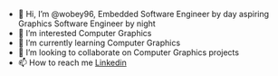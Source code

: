 - 👋 Hi, I’m @wobey96, Embedded Software Engineer by day aspiring Graphics Software Engineer by night
- 👀 I’m interested Computer Graphics
- 🌱 I’m currently learning Computer Graphics 
- 💞️ I’m looking to collaborate on Computer Graphics projects
- 📫 How to reach me [Linkedin](https://www.linkedin.com/in/wallace-obey-393672b0)

<!---
wobey96/wobey96 is a ✨ special ✨ repository because its `README.md` (this file) appears on your GitHub profile.
You can click the Preview link to take a look at your changes.
--->
